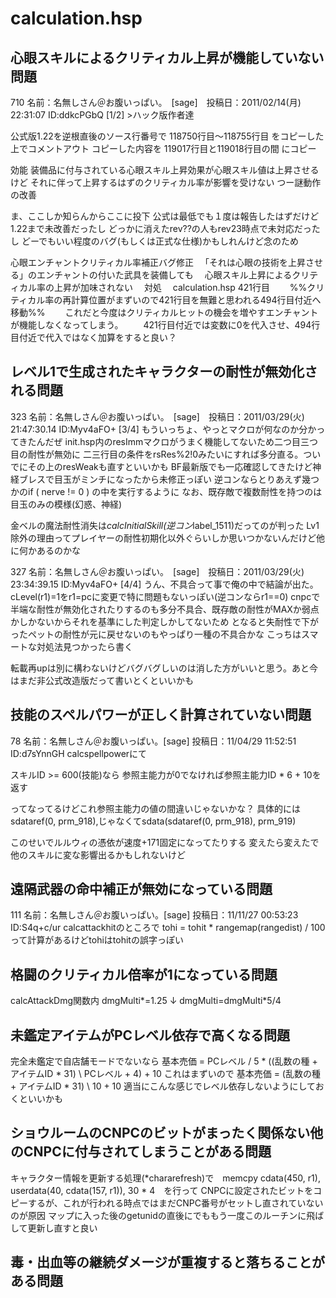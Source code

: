# calculation.hsp


## 心眼スキルによるクリティカル上昇が機能していない問題
710 名前：名無しさん＠お腹いっぱい。　[sage]　投稿日：2011/02/14(月) 22:31:07 ID:ddkcPGbQ [1/2]
&gt;ハック版作者達

公式版1.22を逆根直後のソース行番号で
118750行目～118755行目
をコピーした上でコメントアウト
コピーした内容を
119017行目と119018行目の間
にコピー

効能
装備品に付与されている心眼スキル上昇効果が心眼スキル値は上昇させるけど
それに伴って上昇するはずのクリティカル率が影響を受けない
つー謎動作の改善

ま、ここしか知らんからここに投下
公式は最低でも１度は報告したはずだけど1.22まで未改善だったし
どっかに消えたrev??の人もrev23時点で未対応だったし
どーでもいい程度のバグ(もしくは正式な仕様)かもしれんけど念のため


心眼エンチャントクリティカル率補正バグ修正
　「それは心眼の技術を上昇させる」のエンチャントの付いた武具を装備しても
　心眼スキル上昇によるクリティカル率の上昇が加味されない
　対処
　calculation.hsp 421行目
　　%%クリティカル率の再計算位置がまずいので421行目を無難と思われる494行目付近へ移動%%
　　これだと今度はクリティカルヒットの機会を増やすエンチャントが機能しなくなってしまう。
　　421行目付近では変数に0を代入させ、494行目付近で代入ではなく加算をすると良い？
## レベル1で生成されたキャラクターの耐性が無効化される問題
323 名前：名無しさん＠お腹いっぱい。　[sage]　投稿日：2011/03/29(火) 21:47:30.14 ID:Myv4aFO+ [3/4]
もういっちょ、やっとマクロが何なのか分かってきたんだぜ
init.hsp内のresImmマクロがうまく機能してないため二つ目三つ目の耐性が無効に
二三行目の条件をrsRes%2!0みたいにすれば多分直る。ついでにその上のresWeakも直すといいかも
BF最新版でも一応確認してきたけど神経ブレスで目玉がミンチになったから未修正っぽい
逆コンならとりあえず幾つかのif ( nerve != 0 ) の中を実行するように
なお、既存敵で複数耐性を持つのは目玉のみの模様(幻惑、神経)

金ベルの魔法耐性消失は*calcInitialSkill(逆コン*label_1511)だってのが判った
Lv1除外の理由ってプレイヤーの耐性初期化以外ぐらいしか思いつかないんだけど他に何かあるのかな

327 名前：名無しさん＠お腹いっぱい。　[sage]　投稿日：2011/03/29(火) 23:34:39.15 ID:Myv4aFO+ [4/4]
うん、不具合って事で俺の中で結論が出た。cLevel(r1)=1をr1=pcに変更で特に問題もないっぽい(逆コンならr1==0)
cnpcで半端な耐性が無効化されたりするのも多分不具合、既存敵の耐性がMAXか弱点かしかないからそれを基準にした判定しかしてないため
となると失耐性で下がったペットの耐性が元に戻せないのもやっぱり一種の不具合かな
こっちはスマートな対処法見つかったら書く

転載再upは別に構わないけどバグバグしいのは消した方がいいと思う。あと今はまだ非公式改造版だって書いとくといいかも

## 技能のスペルパワーが正しく計算されていない問題
78 名前：名無しさん＠お腹いっぱい。[sage] 投稿日：11/04/29 11:52:51 ID:d7sYnnGH
calcspellpowerにて

スキルID >= 600(技能)なら
参照主能力が0でなければ参照主能力ID * 6 + 10を返す

ってなってるけどこれ参照主能力の値の間違いじゃないかな？
具体的にはsdataref(0, prm_918),じゃなくてsdata(sdataref(0, prm_918), prm_919)

このせいでルルウィの憑依が速度+171固定になってたりする
変えたら変えたで他のスキルに変な影響出るかもしれないけど

## 遠隔武器の命中補正が無効になっている問題
111 名前：名無しさん＠お腹いっぱい。[sage] 投稿日：11/11/27 00:53:23 ID:S4q+c/ur
calcattackhitのところで
tohi = tohit * rangemap(rangedist) / 100
って計算があるけどtohiはtohitの誤字っぽい

## 格闘のクリティカル倍率が1になっている問題
calcAttackDmg関数内
dmgMulti*=1.25
↓
dmgMulti=dmgMulti*5/4

## 未鑑定アイテムがPCレベル依存で高くなる問題
完全未鑑定で自店舗モードでないなら
基本売価 = PCレベル / 5 * ((乱数の種 + アイテムID * 31) \ PCレベル + 4) + 10
これはまずいので
基本売価 = (乱数の種 + アイテムID * 31) \ 10 + 10
適当にこんな感じでレベル依存しないようにしておくといいかも


## ショウルームのCNPCのビットがまったく関係ない他のCNPCに付与されてしまうことがある問題
キャラクター情報を更新する処理(*chararefresh)で　memcpy cdata(450, r1), userdata(40, cdata(157, r1)), 30 * 4　を行って
CNPCに設定されたビットをコピーするが、これが行われる時点ではまだCNPC番号がセットし直されていないのが原因
マップに入った後のgetunidの直後にでももう一度このルーチンに飛ばして更新し直すと良い

## 毒・出血等の継続ダメージが重複すると落ちることがある問題

